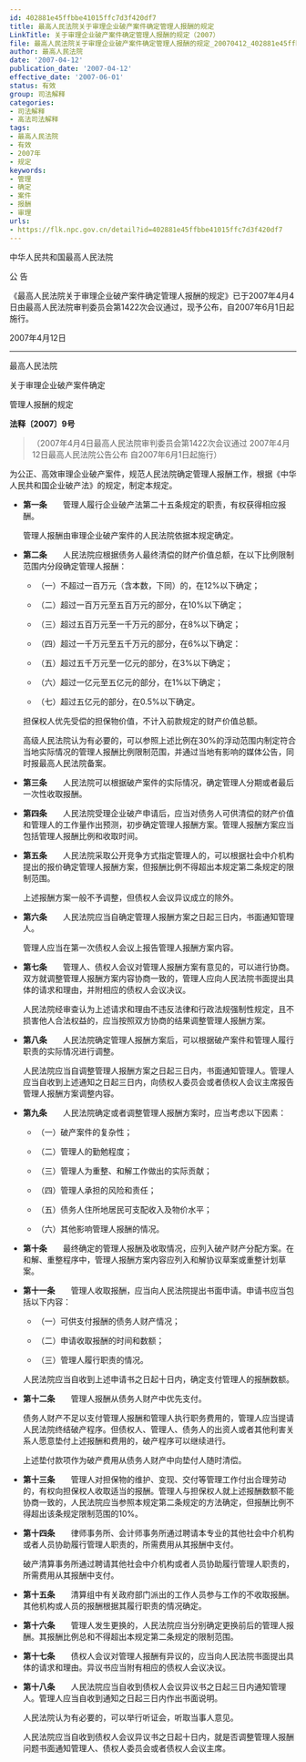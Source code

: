```yaml
---
id: 402881e45ffbbe41015ffc7d3f420df7
title: 最高人民法院关于审理企业破产案件确定管理人报酬的规定
LinkTitle: 关于审理企业破产案件确定管理人报酬的规定（2007）
file: 最高人民法院关于审理企业破产案件确定管理人报酬的规定_20070412_402881e45ffbbe41015ffc7d3f420df7.docx
author: 最高人民法院
date: '2007-04-12'
publication_date: '2007-04-12'
effective_date: '2007-06-01'
status: 有效
group: 司法解释
categories:
- 司法解释
- 高法司法解释
tags:
- 最高人民法院
- 有效
- 2007年
- 规定
keywords:
- 管理
- 确定
- 案件
- 报酬
- 审理
urls:
- https://flk.npc.gov.cn/detail?id=402881e45ffbbe41015ffc7d3f420df7
---
```


中华人民共和国最高人民法院

公 告

《最高人民法院关于审理企业破产案件确定管理人报酬的规定》已于2007年4月4日由最高人民法院审判委员会第1422次会议通过，现予公布，自2007年6月1日起施行。

2007年4月12日

---

最高人民法院

关于审理企业破产案件确定

管理人报酬的规定

**法释〔2007〕9号**

> （2007年4月4日最高人民法院审判委员会第1422次会议通过 2007年4月12日最高人民法院公告公布 自2007年6月1日起施行）

为公正、高效审理企业破产案件，规范人民法院确定管理人报酬工作，根据《中华人民共和国企业破产法》的规定，制定本规定。

- **第一条**　　管理人履行企业破产法第二十五条规定的职责，有权获得相应报酬。

  管理人报酬由审理企业破产案件的人民法院依据本规定确定。

- **第二条**　　人民法院应根据债务人最终清偿的财产价值总额，在以下比例限制范围内分段确定管理人报酬：

  - （一）不超过一百万元（含本数，下同）的，在12%以下确定；

  - （二）超过一百万元至五百万元的部分，在10%以下确定；

  - （三）超过五百万元至一千万元的部分，在8%以下确定；

  - （四）超过一千万元至五千万元的部分，在6%以下确定：

  - （五）超过五千万元至一亿元的部分，在3%以下确定；

  - （六）超过一亿元至五亿元的部分，在1%以下确定；

  - （七）超过五亿元的部分，在0.5%以下确定。

  担保权人优先受偿的担保物价值，不计入前款规定的财产价值总额。

  高级人民法院认为有必要的，可以参照上述比例在30%的浮动范围内制定符合当地实际情况的管理人报酬比例限制范围，并通过当地有影响的媒体公告，同时报最高人民法院备案。

- **第三条**　　人民法院可以根据破产案件的实际情况，确定管理人分期或者最后一次性收取报酬。

- **第四条**　　人民法院受理企业破产申请后，应当对债务人可供清偿的财产价值和管理人的工作量作出预测，初步确定管理人报酬方案。管理人报酬方案应当包括管理人报酬比例和收取时间。

- **第五条**　　人民法院采取公开竞争方式指定管理人的，可以根据社会中介机构提出的报价确定管理人报酬方案，但报酬比例不得超出本规定第二条规定的限制范围。

  上述报酬方案一般不予调整，但债权人会议异议成立的除外。

- **第六条**　　人民法院应当自确定管理人报酬方案之日起三日内，书面通知管理人。

  管理人应当在第一次债权人会议上报告管理人报酬方案内容。

- **第七条**　　管理人、债权人会议对管理人报酬方案有意见的，可以进行协商。双方就调整管理人报酬方案内容协商一致的，管理人应向人民法院书面提出具体的请求和理由，并附相应的债权人会议决议。

  人民法院经审查认为上述请求和理由不违反法律和行政法规强制性规定，且不损害他人合法权益的，应当按照双方协商的结果调整管理人报酬方案。

- **第八条**　　人民法院确定管理人报酬方案后，可以根据破产案件和管理人履行职责的实际情况进行调整。

  人民法院应当自调整管理人报酬方案之日起三日内，书面通知管理人。管理人应当自收到上述通知之日起三日内，向债权人委员会或者债权人会议主席报告管理人报酬方案调整内容。

- **第九条**　　人民法院确定或者调整管理人报酬方案时，应当考虑以下因素：

  - （一）破产案件的复杂性；

  - （二）管理人的勤勉程度；

  - （三）管理人为重整、和解工作做出的实际贡献；

  - （四）管理人承担的风险和责任；

  - （五）债务人住所地居民可支配收入及物价水平；

  - （六）其他影响管理人报酬的情况。

- **第十条**　　最终确定的管理人报酬及收取情况，应列入破产财产分配方案。在和解、重整程序中，管理人报酬方案内容应列入和解协议草案或重整计划草案。

- **第十一条**　　管理人收取报酬，应当向人民法院提出书面申请。申请书应当包括以下内容：

  - （一）可供支付报酬的债务人财产情况；

  - （二）申请收取报酬的时间和数额；

  - （三）管理人履行职责的情况。

  人民法院应当自收到上述申请书之日起十日内，确定支付管理人的报酬数额。

- **第十二条**　　管理人报酬从债务人财产中优先支付。

  债务人财产不足以支付管理人报酬和管理人执行职务费用的，管理人应当提请人民法院终结破产程序。但债权人、管理人、债务人的出资人或者其他利害关系人愿意垫付上述报酬和费用的，破产程序可以继续进行。

  上述垫付款项作为破产费用从债务人财产中向垫付人随时清偿。

- **第十三条**　　管理人对担保物的维护、变现、交付等管理工作付出合理劳动的，有权向担保权人收取适当的报酬。管理人与担保权人就上述报酬数额不能协商一致的，人民法院应当参照本规定第二条规定的方法确定，但报酬比例不得超出该条规定限制范围的10%。

- **第十四条**　　律师事务所、会计师事务所通过聘请本专业的其他社会中介机构或者人员协助履行管理人职责的，所需费用从其报酬中支付。

  破产清算事务所通过聘请其他社会中介机构或者人员协助履行管理人职责的，所需费用从其报酬中支付。

- **第十五条**　　清算组中有关政府部门派出的工作人员参与工作的不收取报酬。其他机构或人员的报酬根据其履行职责的情况确定。

- **第十六条**　　管理人发生更换的，人民法院应当分别确定更换前后的管理人报酬。其报酬比例总和不得超出本规定第二条规定的限制范围。

- **第十七条**　　债权人会议对管理人报酬有异议的，应当向人民法院书面提出具体的请求和理由。异议书应当附有相应的债权人会议决议。

- **第十八条**　　人民法院应当自收到债权人会议异议书之日起三日内通知管理人。管理人应当自收到通知之日起三日内作出书面说明。

  人民法院认为有必要的，可以举行听证会，听取当事人意见。

  人民法院应当自收到债权人会议异议书之日起十日内，就是否调整管理人报酬问题书面通知管理人、债权人委员会或者债权人会议主席。
